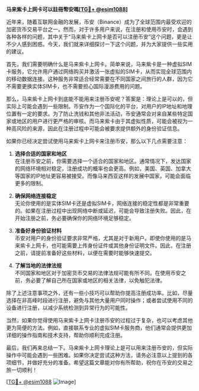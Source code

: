 **马来紫卡上网卡可以註冊幣安嗎[[TG💪+ @esim1088](https://t.me/s/esim1088)]**

近年来，随着互联网金融的发展，币安（Binance）成为了全球范围内最受欢迎的加密货币交易平台之一。然而，对于许多用户来说，在注册和使用币安时，会遇到各种各样的问题，其中关于“马来紫卡上网卡是否可以注册币安”这个问题，更是让不少人感到困惑。今天，我们就来详细探讨一下这个问题，并为大家提供一些实用的建议。

首先，我们需要明确什么是马来紫卡上网卡。简单来说，马来紫卡是一种虚拟SIM卡服务，它允许用户通过网络购买并激活一张虚拟的SIM卡，从而实现全球范围内的移动数据连接。这种服务非常适合经常需要在不同国家之间旅行的人群，因为它不需要更换实体SIM卡，也不需要担心国际漫游费用的问题。

那么，马来紫卡上网卡到底能不能用来注册币安呢？答案是：理论上是可以的，但实际上可能会遇到一些限制。币安作为一个国际化的平台，对用户的IP地址和地理位置有一定的要求。为了防止洗钱和其他非法活动，币安通常会对来自某些特定国家或地区的用户进行更严格的审核。而马来紫卡由于其虚拟性质，可能会被视为一种高风险的来源，因此在注册过程中可能会被要求提供额外的身份验证信息。

如果你已经决定尝试使用马来紫卡上网卡来注册币安，那么以下几点需要注意：

1. **选择合适的国家和地区**  
   在注册币安之前，你需要选择一个适合的国家和地区。通常情况下，发达国家的网络环境相对稳定，注册成功的概率也会更高。例如，美国、英国、加拿大等国家的IP地址更容易被接受。而像马来西亚这样的发展中国家，可能会面临更多的限制。

2. **确保网络连接稳定**  
   无论你使用的是实体SIM卡还是虚拟SIM卡，网络连接的稳定性都是非常重要的。如果在注册过程中出现网络中断或延迟，可能会导致注册失败。因此，在开始注册之前，务必要确保你的网络环境足够稳定。

3. **准备好身份验证材料**  
   币安对用户的身份验证要求非常严格，尤其是对于新用户。即使你使用的是马来紫卡上网卡，也可能需要上传身份证件或其他身份证明文件。因此，在注册之前，请提前准备好这些材料，以便在需要时能够快速提交。

4. **了解当地的法律法规**  
   不同国家和地区对于加密货币交易的法律法规可能有所不同。在使用币安之前，务必要了解自己所在国家或地区的相关法律，以免触犯法律。

除了上述注意事项之外，还有一些小技巧可以帮助你提高注册成功率。比如，尽量选择在非高峰时段进行注册，避免与其他大量用户同时操作；或者尝试使用不同的设备进行注册，以减少系统检测到异常行为的可能性。

当然，如果你觉得使用马来紫卡上网卡注册币安的过程过于复杂，也可以考虑其他更为简便的方法。例如，直接联系专业的虚拟SIM卡服务商，他们通常会提供更加详细的操作指南和技术支持，帮助你顺利完成注册。

最后，我们再来总结一下。马来紫卡上网卡理论上是可以用来注册币安的，但实际操作中可能会遇到一些困难。如果你决定尝试这种方法，请务必注意以上提到的各项细节，并做好充分的准备。希望这篇文章能对你有所帮助，祝你在币安的交易之旅一切顺利！

[[TG💪+ @esim1088](https://t.me/s/esim1088) ![Image](https://i.postimg.cc/4NQfJmqS/Snipaste-2025-05-13-00-14-12.png)]